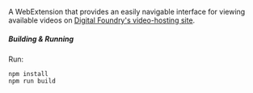 A WebExtension that provides an easily navigable interface for viewing available videos on [Digital Foundry's video-hosting site](digitalfoundry.net).

##### Building & Running

Run:
    
    npm install
    npm run build